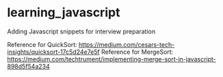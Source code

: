 # learning_javascript
Adding Javascript snippets for interview preparation

Reference for QuickSort: https://medium.com/cesars-tech-insights/quicksort-17c5d24e7e5f
Reference for MergeSort: https://medium.com/techtrument/implementing-merge-sort-in-javascript-898d5f54a234

